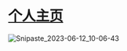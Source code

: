 <!-- ### Hi there 👋 -->

<!--
**zys8119/zys8119** is a ✨ _special_ ✨ repository because its `README.md` (this file) appears on your GitHub profile.

Here are some ideas to get you started:

- 🔭 I’m currently working on ...
- 🌱 I’m currently learning ...
- 👯 I’m looking to collaborate on ...
- 🤔 I’m looking for help with ...
- 💬 Ask me about ...
- 📫 How to reach me: ...
- 😄 Pronouns: ...
- ⚡ Fun fact: ...
-->

# [个人主页](https://zys8119.github.io/zys8119-Demo)
![Snipaste_2023-06-12_10-06-43](https://github.com/zys8119/zys8119/assets/19203342/89d7e65f-8204-46d8-9753-4081d2016e90)

